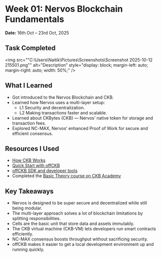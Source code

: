 # Week 01: Nervos Blockchain Fundamentals

**Date:** 16th Oct – 23rd Oct, 2025

## Task Completed
<img src=""C:\Users\Naitik\Pictures\Screenshots\Screenshot 2025-10-12 215501.png"" alt="Description" style="display: block; margin-left: auto; margin-right: auto; width: 50%;" />

## What I Learned

- Got introduced to the Nervos Blockchain and CKB.
- Learned how Nervos uses a multi-layer setup:
  - L1 Security and decentralization.
  - L2 Making transactions faster and scalable.
- Learned about CKBytes (CKB) — Nervos’ native token for storage and transaction fees.
- Explored NC-MAX, Nervos’ enhanced Proof of Work for secure and efficient consensus.
## Resources I Used

- [How CKB Works](https://docs.nervos.org/docs/getting-started/how-ckb-works)
- [Quick Start with offCKB](https://docs.nervos.org/docs/getting-started/quick-start)
- [offCKB SDK and developer tools](https://docs.nervos.org/docs/sdk-and-devtool/offckb)
- Completed the [Basic Theory course on CKB Academy](https://academy.ckb.dev/courses/basic-theory)

## Key Takeaways

- Nervos is designed to be super secure and decentralized while still being modular.
- The multi-layer approach solves a lot of blockchain limitations by splitting responsibilities.
- Cells are the basic unit that store data and assets immutably.
- The CKB virtual machine (CKB-VM) lets developers run smart contracts efficiently.
- NC-MAX consensus boosts throughput without sacrificing security.
- offCKB makes it easier to get a local development environment up and running quickly.
